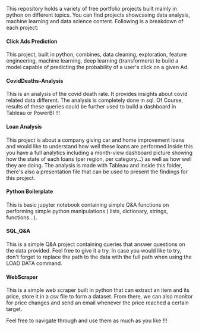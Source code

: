 
This repository holds a variety of free portfolio projects built mainly in python on different topics. You can find projects showcasing data analysis, machine learning and data science  content. Following is a breakdown of each project:

#### Click Ads Prediction
This project, built in python, combines, data cleaning, exploration, feature engineering, machine learning, deep learning (transformers) to build a model capable of predicting the probability of a user's click on a given Ad.

#### CovidDeaths-Analysis
This is an analysis of the covid death rate. It provides insights about covid related data different. The analysis is completely done in sql. Of Course, results of these queries could be further used to build a dashboard in Tableau or PowerBI !!! 

#### Loan Analysis
This project is about a company giving car and home improvement loans and would like to understand how well these loans are performed.Inside this you have a full analytics including a month-view dashboard picture showing how the state of each loans (per region, per category...) as well as how well they are doing. The analysis is made with Tableau and inside this folder, there's also a presentation file that can be used to present the findings for this project.

#### Python Boilerplate
This is basic jupyter notebook containing simple Q&A functions on performing simple python manipulations ( lists, dictionary, strings, functions...). 

#### SQL_Q&A
This is a simple Q&A project containing queries that answer questions on the data provided. Feel free to give it a try. In case you would like to try, don't forget to replace the path to the data with the full path when using the LOAD DATA command.

#### WebScraper
This is a simple web scraper built in python that can extract an item and its price, store it in a csv file to form a dataset. From there, we can also monitor for price changes and send an email whenever the price reached a certain target.  


Feel free to navigate through and use them as much as you like !!!
